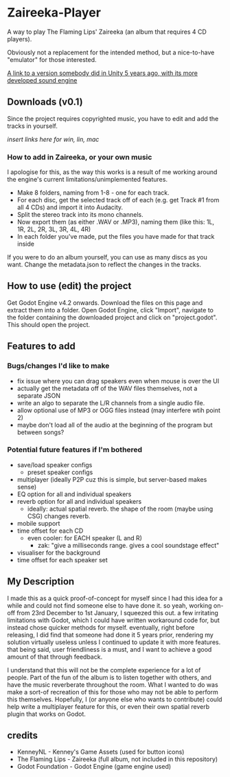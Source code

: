 # Zaireeka-Player
A way to play The Flaming Lips' Zaireeka (an album that requires 4 CD players).

Obviously not a replacement for the intended method, but a nice-to-have "emulator" for those interested.

[A link to a version somebody did in Unity 5 years ago, with its more developed sound engine](https://github.com/schippas/Zaireeka3D)

## Downloads (v0.1)
Since the project requires copyrighted music, you have to edit and add the tracks in yourself. 

*insert links here for win, lin, mac*

### How to add in Zaireeka, or your own music
I apologise for this, as the way this works is a result of me working around the engine's current limitations/unimplemented features.

- Make 8 folders, naming from 1-8 - one for each track. 
- For each disc, get the selected track off of each (e.g. get Track #1 from all 4 CDs) and import it into Audacity. 
- Split the stereo track into its mono channels.
- Now export them (as either .WAV or .MP3), naming them (like this: 1L, 1R,  2L, 2R,  3L, 3R,  4L, 4R)
- In each folder you've made, put the files you have made for that track inside

If you were to do an album yourself, you can use as many discs as you want. Change the metadata.json to reflect the changes in the tracks.

## How to use (edit) the project
Get Godot Engine v4.2 onwards. 
Download the files on this page and extract them into a folder. 
Open Godot Engine, click "Import", navigate to the folder containing the downloaded project and click on "project.godot". 
This should open the project.

## Features to add
### Bugs/changes I'd like to make
- fix issue where you can drag speakers even when mouse is over the UI
- actually get the metadata off of the WAV files themselves, not a separate JSON
- write an algo to separate the L/R channels from a single audio file.
- allow optional use of MP3 or OGG files instead (may interfere wtih point 2)
- maybe don't load all of the audio at the beginning of the program but between songs?

### Potential future features if I'm bothered
- save/load speaker configs
  - preset speaker configs
- multiplayer (ideally P2P cuz this is simple, but server-based makes sense)
- EQ option for all and individual speakers
- reverb option for all and individual speakers
  - ideally: actual spatial reverb. the shape of the room (maybe using CSG) changes reverb.
- mobile support
- time offset for each CD
  - even cooler: for EACH speaker (L and R)
    - zak: "give a milliseconds range. gives a cool soundstage effect"
- visualiser for the background
- time offset for each speaker set

## My Description
I made this as a quick proof-of-concept for myself since I had this idea for a while and could not find someone else to have done it. 
so yeah, working on-off from 23rd December to 1st January, I squeezed this out. a few irritating limitations with Godot, which I could have written workaround code for, but instead chose quicker methods for myself.
eventually, right before releasing, I did find that someone had done it 5 years prior, rendering my solution virtually useless unless I continued to update it with more features. 
that being said, user friendliness is a must, and I want to achieve a good amount of that through feedback.

I understand that this will not be the complete experience for a lot of people. Part of the fun of the album is to listen together with others, and have the music reverberate throughout the room. What I wanted to do was make a sort-of recreation of this for those who may not be able to perform this themselves. Hopefully, I (or anyone else who wants to contribute) could help write a multiplayer feature for this, or even their own spatial reverb plugin that works on Godot.

## credits
- KenneyNL - Kenney's Game Assets (used for button icons)
- The Flaming Lips - Zaireeka (full album, not included in this repository)
- Godot Foundation - Godot Engine (game engine used)
